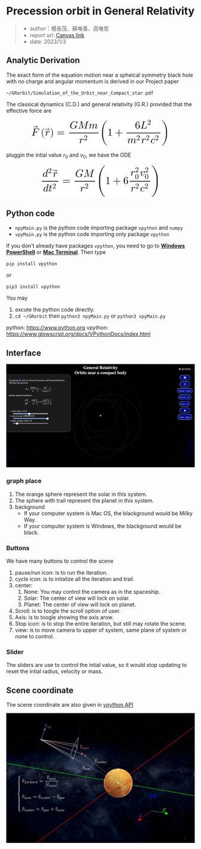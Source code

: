 # Precession orbit in General Relativity 

> - author：楊長茂、蘇唯善、高唯恩
> - report url: <a href="https://www.canva.com/design/DAFWbm1zd5A/8q6Y0X3fjcTC3bGA7VtE4Q/view?utm_content=DAFWbm1zd5A&utm_campaign=designshare&utm_medium=link&utm_source=publishsharelink">Canvas link</a>
> - date: 2023/1/3


## Analytic Derivation
The exact form of the equation motion near a spheical symmetry black hole with no charge and angular momentum is derived in our Project paper
```
~/GRorbit/Simulation_of_the_Orbit_near_Compact_star.pdf
```
The classical dynamics (C.D.) and general relativity (G.R.) provided that the effective force are

<img src="assets/F.svg" style="margin:auto;display:block" alt="eq:effective force">

pluggin the intial value $r_0$ and $v_0$, we have the ODE

<img src="assets/ODE.svg" style="margin:auto;display:block" alt="eq:effective force">


## Python code

- ```npyMain.py``` is the python code importing package ```vpython``` and ```numpy```
- ```vpyMain.py``` is the python code importing only package ```vpython```


If you don't already have packages ```vpython```, you need to go to **<u>Windows PowerShell</u>** or **<u>Mac Terminal</u>**. Then type
```
pip install vpython
```
or
```
pip3 install vpython
```
You may
1. excute the python code directly.
2. ```cd ~/GRorbit``` then ```python3 npyMain.py``` or ```python3 vpyMain.py```

python: <a href="https://www.python.org">https://www.python.org</a>
vpython: <a href="https://www.glowscript.org/docs/VPythonDocs/index.html">https://www.glowscript.org/docs/VPythonDocs/index.html</a>

## Interface
![interface](assets/interface.png)
### graph place
1. The orange sphere represent the solar in this system.
2. The sphere with trail represent the planet in this system.
3. background
    - If your computer system is Mac OS, the blackground would be Milky Way.
    - If your computer system is Windows, the blackground would be black.
### Buttons
We have many buttons to control the scene
1. pause/run icon: is to run the iteration.
2. cycle icon: is to initalize all the iteration and trail.
3. center: 
    1. None: You may control the camera as in the spaceship.
    2. Solar: The center of view will lock on solar. 
    3. Planet: The center of view will lock on planet. 
4. Scroll: is to toogle the scroll option of user.
5. Axis: is to toogle showing the axis arow.
6. Stop icon: is to stop the entire iteration, but still may rotate the scene.
7. view: is to move camera to upper of system, same plane of system or none to control.
### Slider
The sliders are use to control the intial value, so it would stop updating to reset the intial radius, velocity or mass. 
### 
## Scene coordinate
The scene coordinate are also given in <a href="https://www.glowscript.org/docs/VPythonDocs/canvas.html"> vpython API</a>

![scene_milkyway](assets/scene_milkyway.jpg)

